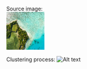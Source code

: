 Source image: <br />
<img src="/data/image1.png" alt="Alt text" title="Optional title"> <br />

Clustering process:
<img src="/output/result_2means_1.gif" alt="Alt text" title="Optional title">

